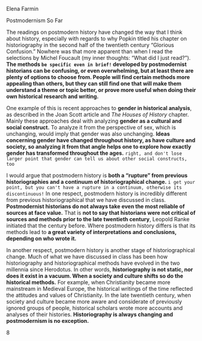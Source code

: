 Elena Farmin

Postmodernism So Far

The readings on postmodern history have changed the way that I think about history, especially with regards to why Popkin titled his chapter on historiography in the second half of the twentieth century “Glorious Confusion.” Nowhere was that more apparent than when I read the selections by Michel Foucault (my inner thoughts: “What did I just read?”). **The methods `be specific even in brief!`  developed by postmodernist historians can be confusing, or even overwhelming, but at least there are plenty of options to choose from. People will find certain methods more appealing than others, but they can still find one that will make them understand a theme or topic better, or prove more useful when doing their own historical research and writing.** 

One example of this is recent approaches to **gender in historical analysis**, as described in the Joan Scott article and *The Houses of History* chapter. Mainly these approaches deal with analyzing **gender as a cultural and social construct.** To analyze it from the perspective of sex, which is unchanging, would imply that gender was also unchanging. **Ideas concerning gender have changed throughout history, as have culture and society, so analyzing it from that angle helps one to explore how exactly gender has transformed throughout the ages.**  `right, and don't lose larger point that gender can tell us about other social constructs, too`

I would argue that postmodern history is **both a “rupture” from previous historiographies and a continuum of historiographical change.** `i get your point, but you can't have a rupture in a continuum, otherwise its discontinuous!` In one respect, postmodern history is incredibly different from previous historiographical that we have discussed in class. **Postmodernist historians do not always take even the most reliable of sources at face value.** That is **not to say that historians were not critical of sources and methods prior to the late twentieth century**, Leopold Ranke initiated that the century before. Where postmodern history differs is that its methods lead to **a great variety of interpretations and conclusions, depending on who wrote it.**

In another respect, postmodern history is another stage of historiographical change. Much of what we have discussed in class has been how historiography and historiographical methods have evolved in the two millennia since Herodotus. In other words, **historiography is not static, nor does it exist in a vacuum. When a society and culture shifts so do the historical methods.** For example, when Christianity became more mainstream in Medieval Europe, the historical writings of the time reflected the attitudes and values of Christianity. In the late twentieth century, when society and culture became more aware and considerate of previously ignored groups of people, historical scholars wrote more accounts and analyses of their histories. **Historiography is always changing and postmodernism is no exception.** 

8
